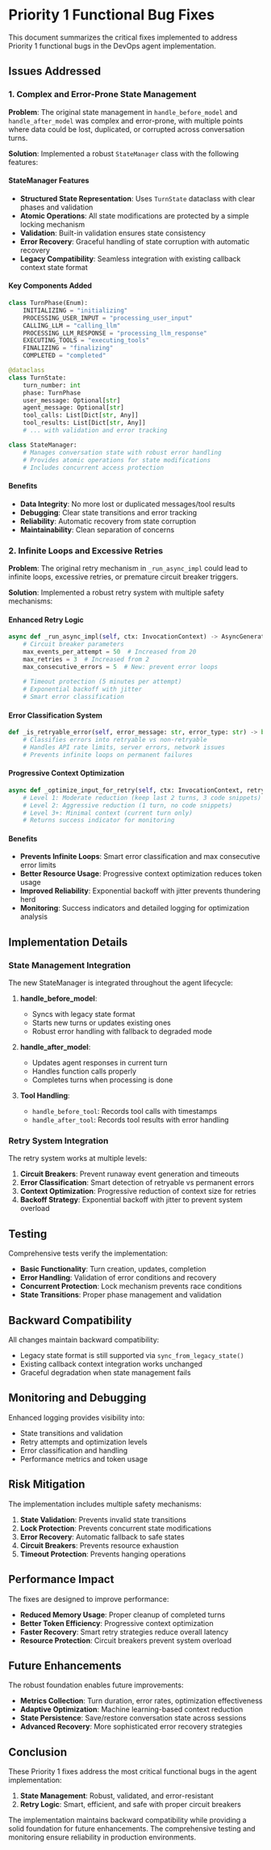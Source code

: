 # Priority 1 Functional Bug Fixes

This document summarizes the critical fixes implemented to address Priority 1 functional bugs in the DevOps agent implementation.

## Issues Addressed

### 1. Complex and Error-Prone State Management

**Problem**: The original state management in `handle_before_model` and `handle_after_model` was complex and error-prone, with multiple points where data could be lost, duplicated, or corrupted across conversation turns.

**Solution**: Implemented a robust `StateManager` class with the following features:

#### StateManager Features
- **Structured State Representation**: Uses `TurnState` dataclass with clear phases and validation
- **Atomic Operations**: All state modifications are protected by a simple locking mechanism
- **Validation**: Built-in validation ensures state consistency
- **Error Recovery**: Graceful handling of state corruption with automatic recovery
- **Legacy Compatibility**: Seamless integration with existing callback context state format

#### Key Components Added
```python
class TurnPhase(Enum):
    INITIALIZING = "initializing"
    PROCESSING_USER_INPUT = "processing_user_input"
    CALLING_LLM = "calling_llm"
    PROCESSING_LLM_RESPONSE = "processing_llm_response"
    EXECUTING_TOOLS = "executing_tools"
    FINALIZING = "finalizing"
    COMPLETED = "completed"

@dataclass
class TurnState:
    turn_number: int
    phase: TurnPhase
    user_message: Optional[str]
    agent_message: Optional[str]
    tool_calls: List[Dict[str, Any]]
    tool_results: List[Dict[str, Any]]
    # ... with validation and error tracking

class StateManager:
    # Manages conversation state with robust error handling
    # Provides atomic operations for state modifications
    # Includes concurrent access protection
```

#### Benefits
- **Data Integrity**: No more lost or duplicated messages/tool results
- **Debugging**: Clear state transitions and error tracking
- **Reliability**: Automatic recovery from state corruption
- **Maintainability**: Clean separation of concerns

### 2. Infinite Loops and Excessive Retries

**Problem**: The original retry mechanism in `_run_async_impl` could lead to infinite loops, excessive retries, or premature circuit breaker triggers.

**Solution**: Implemented a robust retry system with multiple safety mechanisms:

#### Enhanced Retry Logic
```python
async def _run_async_impl(self, ctx: InvocationContext) -> AsyncGenerator[Event, None]:
    # Circuit breaker parameters
    max_events_per_attempt = 50  # Increased from 20
    max_retries = 3  # Increased from 2
    max_consecutive_errors = 5  # New: prevent error loops
    
    # Timeout protection (5 minutes per attempt)
    # Exponential backoff with jitter
    # Smart error classification
```

#### Error Classification System
```python
def _is_retryable_error(self, error_message: str, error_type: str) -> bool:
    # Classifies errors into retryable vs non-retryable
    # Handles API rate limits, server errors, network issues
    # Prevents infinite loops on permanent failures
```

#### Progressive Context Optimization
```python
async def _optimize_input_for_retry(self, ctx: InvocationContext, retry_attempt: int) -> bool:
    # Level 1: Moderate reduction (keep last 2 turns, 3 code snippets)
    # Level 2: Aggressive reduction (1 turn, no code snippets)
    # Level 3+: Minimal context (current turn only)
    # Returns success indicator for monitoring
```

#### Benefits
- **Prevents Infinite Loops**: Smart error classification and max consecutive error limits
- **Better Resource Usage**: Progressive context optimization reduces token usage
- **Improved Reliability**: Exponential backoff with jitter prevents thundering herd
- **Monitoring**: Success indicators and detailed logging for optimization analysis

## Implementation Details

### State Management Integration

The new StateManager is integrated throughout the agent lifecycle:

1. **handle_before_model**: 
   - Syncs with legacy state format
   - Starts new turns or updates existing ones
   - Robust error handling with fallback to degraded mode

2. **handle_after_model**:
   - Updates agent responses in current turn
   - Handles function calls properly
   - Completes turns when processing is done

3. **Tool Handling**:
   - `handle_before_tool`: Records tool calls with timestamps
   - `handle_after_tool`: Records tool results with error handling

### Retry System Integration

The retry system works at multiple levels:

1. **Circuit Breakers**: Prevent runaway event generation and timeouts
2. **Error Classification**: Smart detection of retryable vs permanent errors
3. **Context Optimization**: Progressive reduction of context size for retries
4. **Backoff Strategy**: Exponential backoff with jitter to prevent system overload

## Testing

Comprehensive tests verify the implementation:

- **Basic Functionality**: Turn creation, updates, completion
- **Error Handling**: Validation of error conditions and recovery
- **Concurrent Protection**: Lock mechanism prevents race conditions
- **State Transitions**: Proper phase management and validation

## Backward Compatibility

All changes maintain backward compatibility:

- Legacy state format is still supported via `sync_from_legacy_state()`
- Existing callback context integration works unchanged
- Graceful degradation when state management fails

## Monitoring and Debugging

Enhanced logging provides visibility into:

- State transitions and validation
- Retry attempts and optimization levels
- Error classification and handling
- Performance metrics and token usage

## Risk Mitigation

The implementation includes multiple safety mechanisms:

1. **State Validation**: Prevents invalid state transitions
2. **Lock Protection**: Prevents concurrent state modifications
3. **Error Recovery**: Automatic fallback to safe states
4. **Circuit Breakers**: Prevents resource exhaustion
5. **Timeout Protection**: Prevents hanging operations

## Performance Impact

The fixes are designed to improve performance:

- **Reduced Memory Usage**: Proper cleanup of completed turns
- **Better Token Efficiency**: Progressive context optimization
- **Faster Recovery**: Smart retry strategies reduce overall latency
- **Resource Protection**: Circuit breakers prevent system overload

## Future Enhancements

The robust foundation enables future improvements:

- **Metrics Collection**: Turn duration, error rates, optimization effectiveness
- **Adaptive Optimization**: Machine learning-based context reduction
- **State Persistence**: Save/restore conversation state across sessions
- **Advanced Recovery**: More sophisticated error recovery strategies

## Conclusion

These Priority 1 fixes address the most critical functional bugs in the agent implementation:

1. **State Management**: Robust, validated, and error-resistant
2. **Retry Logic**: Smart, efficient, and safe with proper circuit breakers

The implementation maintains backward compatibility while providing a solid foundation for future enhancements. The comprehensive testing and monitoring ensure reliability in production environments. 